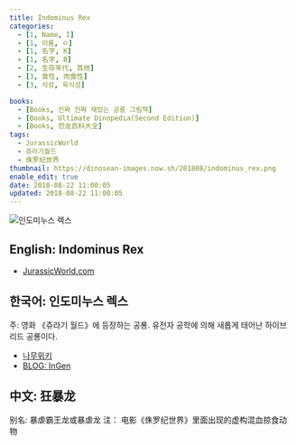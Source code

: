 ```yaml
---
title: Indominus Rex
categories:
  - [1, Name, I]
  - [1, 이름, ㅇ]
  - [1, 名字, K]
  - [1, 名字, B]
  - [2, 生存年代, 其他]
  - [3, 食性, 肉食性]
  - [3, 식성, 육식성]

books:
  - [Books, 진짜 진짜 재밌는 공룡 그림책]
  - [Books, Ultimate Dinopedia(Second Edition)]
  - [Books, 恐龙百科大全]
tags:
  - JurassicWorld
  - 쥬라기월드
  - 侏罗纪世界
thumbnail: https://dinosean-images.now.sh/201808/indominus_rex.png
enable_edit: true
date: 2018-08-22 11:00:05
updated: 2018-08-22 11:00:05
---
```


![인도미누스 렉스](https://dinosean-images.now.sh/201808/indominus_rex.png)

## English: Indominus Rex

- [JurassicWorld.com](http://www.jurassicworld.com/intel/dinosaur/indominus-rex)

## 한국어: 인도미누스 렉스
주: 영화 《쥬라기 월드》에 등장하는 공룡. 유전자 공학에 의해 새롭게 태어난 하이브리드 공룡이다.

- [나무위키](https://namu.wiki/w/%EC%9D%B8%EB%8F%84%EB%AF%B8%EB%88%84%EC%8A%A4%20%EB%A0%89%EC%8A%A4)
- [BLOG: InGen](https://m.blog.naver.com/dr_trex/221248142700)

## 中文: 狂暴龙
别名: 暴虐霸王龙或暴虐龙
注： 电影《侏罗纪世界》里面出现的虚构混血掠食动物
